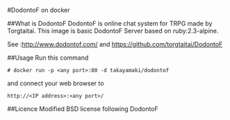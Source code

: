 #DodontoF on docker

##What is DodontoF
DodontoF is online chat system for TRPG made by Torgtaitai.
This image is basic DodontoF Server based on ruby:2.3-alpine.

See :http://www.dodontof.com/ and https://github.com/torgtaitai/DodontoF

##Usage
Run this command
```
# docker run -p <any port>:80 -d takayamaki/dodontof
```
and connect your web browser to 
```
http://<IP address>:<any port>/
```

##Licence
Modified BSD license following DodontoF
